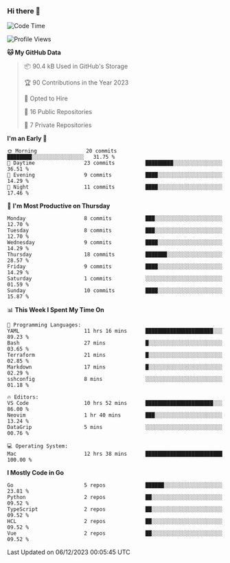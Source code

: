 ### Hi there 👋
<!--![visitors](https://visitor-badge.glitch.me/badge?page_id=d0zingcat)-->
<!--
**d0zingcat/d0zingcat** is a ✨ _special_ ✨ repository because its `README.md` (this file) appears on your GitHub profile.

Here are some ideas to get you started:

- 🔭 I’m currently working on ...
- 🌱 I’m currently learning ...
- 👯 I’m looking to collaborate on ...
- 🤔 I’m looking for help with ...
- 💬 Ask me about ...
- 📫 How to reach me: ...
- 😄 Pronouns: ...
- ⚡ Fun fact: ...
-->
<!--START_SECTION:waka-->
![Code Time](http://img.shields.io/badge/Code%20Time-3%2C224%20hrs%2047%20mins-blue)

![Profile Views](http://img.shields.io/badge/Profile%20Views-0-blue)

**🐱 My GitHub Data** 

> 📦 90.4 kB Used in GitHub's Storage 
 > 
> 🏆 90 Contributions in the Year 2023
 > 
> 💼 Opted to Hire
 > 
> 📜 16 Public Repositories 
 > 
> 🔑 7 Private Repositories 
 > 
**I'm an Early 🐤** 

```text
🌞 Morning                20 commits          ████████░░░░░░░░░░░░░░░░░   31.75 % 
🌆 Daytime                23 commits          █████████░░░░░░░░░░░░░░░░   36.51 % 
🌃 Evening                9 commits           ████░░░░░░░░░░░░░░░░░░░░░   14.29 % 
🌙 Night                  11 commits          ████░░░░░░░░░░░░░░░░░░░░░   17.46 % 
```
📅 **I'm Most Productive on Thursday** 

```text
Monday                   8 commits           ███░░░░░░░░░░░░░░░░░░░░░░   12.70 % 
Tuesday                  8 commits           ███░░░░░░░░░░░░░░░░░░░░░░   12.70 % 
Wednesday                9 commits           ████░░░░░░░░░░░░░░░░░░░░░   14.29 % 
Thursday                 18 commits          ███████░░░░░░░░░░░░░░░░░░   28.57 % 
Friday                   9 commits           ████░░░░░░░░░░░░░░░░░░░░░   14.29 % 
Saturday                 1 commits           ░░░░░░░░░░░░░░░░░░░░░░░░░   01.59 % 
Sunday                   10 commits          ████░░░░░░░░░░░░░░░░░░░░░   15.87 % 
```


📊 **This Week I Spent My Time On** 

```text
💬 Programming Languages: 
YAML                     11 hrs 16 mins      ██████████████████████░░░   89.23 % 
Bash                     27 mins             █░░░░░░░░░░░░░░░░░░░░░░░░   03.65 % 
Terraform                21 mins             █░░░░░░░░░░░░░░░░░░░░░░░░   02.85 % 
Markdown                 17 mins             █░░░░░░░░░░░░░░░░░░░░░░░░   02.29 % 
sshconfig                8 mins              ░░░░░░░░░░░░░░░░░░░░░░░░░   01.18 % 

🔥 Editors: 
VS Code                  10 hrs 52 mins      ██████████████████████░░░   86.00 % 
Neovim                   1 hr 40 mins        ███░░░░░░░░░░░░░░░░░░░░░░   13.24 % 
DataGrip                 5 mins              ░░░░░░░░░░░░░░░░░░░░░░░░░   00.76 % 

💻 Operating System: 
Mac                      12 hrs 38 mins      █████████████████████████   100.00 % 
```

**I Mostly Code in Go** 

```text
Go                       5 repos             ██████░░░░░░░░░░░░░░░░░░░   23.81 % 
Python                   2 repos             ██░░░░░░░░░░░░░░░░░░░░░░░   09.52 % 
TypeScript               2 repos             ██░░░░░░░░░░░░░░░░░░░░░░░   09.52 % 
HCL                      2 repos             ██░░░░░░░░░░░░░░░░░░░░░░░   09.52 % 
Vue                      2 repos             ██░░░░░░░░░░░░░░░░░░░░░░░   09.52 % 
```




 Last Updated on 06/12/2023 00:05:45 UTC
<!--END_SECTION:waka-->

